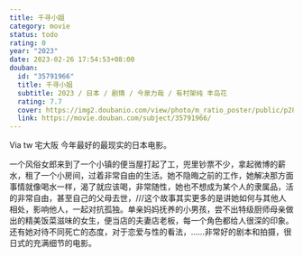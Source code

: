 ```yaml
---
title: 千寻小姐
category: movie
status: todo
rating: 0
year: "2023"
date: 2023-02-26 17:54:53+08:00
douban:
  id: "35791966"
  title: 千寻小姐
  subtitle: 2023 / 日本 / 剧情 / 今泉力哉 / 有村架纯 丰岛花
  rating: 7.7
  cover: https://img2.doubanio.com/view/photo/m_ratio_poster/public/p2884868812.jpg
  link: https://movie.douban.com/subject/35791966/
---
```


Via tw 宅大阪 今年最好的最现实的日本电影。

一个风俗女郎来到了一个小镇的便当屋打起了工，兜里钞票不少，拿起微博的薪水，租了一个小房间，过着非常自由的生活。她不隐晦之前的工作，她解决那方面事情就像喝水一样，渴了就应该喝，非常随性，她也不想成为某个人的隶属品，活的非常自由，甚至自己的父母去世，///这个故事其实更多的是讲她如何与其他人相处，影响他人，一起对抗孤独。单亲妈妈抚养的小男孩，尝不出特级厨师母亲做出的精美饭菜滋味的女生，便当店的夫妻店老板，每一个角色都给人很深的印象。还有她对待不同死亡的态度，对于恋爱与性的看法，……非常好的剧本和拍摄，很日式的充满细节的电影。

